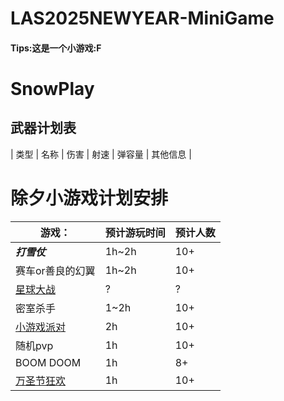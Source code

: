 # LAS2025NEWYEAR-MiniGame
#### Tips:这是一个小游戏:F
# SnowPlay

## 武器计划表
| 类型 | 名称 | 伤害 | 射速 | 弹容量 | 其他信息 |





# 除夕小游戏计划安排
| 游戏： | 预计游玩时间 | 预计人数 |
| ----------- | ----------- | ----------- |
| ***打雪仗*** | 1h~2h | 10+ |
| 赛车or善良的幻翼 | 1h~2h | 10+ |
| [星球大战](https://minecraftmaps.com/49428-star-wars-galactic-combat) | ? | ? |
| 密室杀手 | 1~2h | 10+ |
| [小游戏派对](https://github.com/wifi-left/Map-MiniGames) | 2h | 10+ |
| 随机pvp | 1h | 10+ |
| BOOM DOOM | 1h | 8+ |
| [万圣节狂欢](https://www.minecraftmaps.com/game-maps/halloween-chaos) | 1h | 10+ |